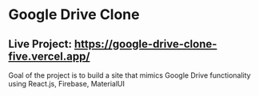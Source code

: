 # Google Drive Clone

Live Project: https://google-drive-clone-five.vercel.app/
---
Goal of the project is to build a site that mimics Google Drive functionality using React.js, Firebase, MaterialUI

